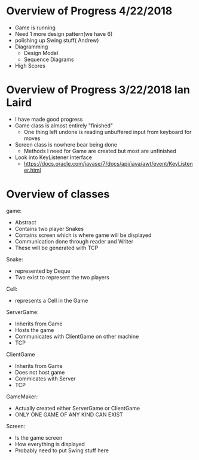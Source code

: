 Overview of Progress 4/22/2018
====
+ Game is running
+ Need 1 more design pattern(we have 6)
+ polishing up Swing stuff( Andrew)
+ Diagramming
    + Design Model
    + Sequence Diagrams
+ High Scores

Overview of Progress 3/22/2018 Ian Laird
=====
+ I have made good progress
+ Game class is almost entirely "finished"
    + One thing left undone is reading unbuffered input from keyboard for moves
+ Screen class is nowhere bear being done
    + Methods I need for Game are created but most are unfinished
+ Look into KeyListener Interface
   - https://docs.oracle.com/javase/7/docs/api/java/awt/event/KeyListener.html

Overview of classes
===========
game:
- Abstract
- Contains two player Snakes
- Contains screen which is where game will be displayed
- Communication done through reader and Writer
- These will be generated with TCP

Snake:
- represented by Deque
- Two exist to represent the two players

Cell:
- represents a Cell in the Game

ServerGame:
- Inherits from Game
- Hosts the game
- Communicates with ClientGame on other machine
- TCP

ClientGame
- Inherits from Game
- Does not host game
- Commicates with Server
- TCP

GameMaker:
- Actually created either ServerGame or ClientGame
- ONLY ONE GAME OF ANY KIND CAN EXIST

Screen:
- Is the game screen
- How everything is displayed
- Probably need to put Swing stuff here

